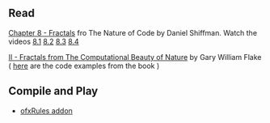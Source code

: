 ## Read

[Chapter 8 - Fractals](http://natureofcode.com/book/chapter-8-fractals/) fro The Nature of Code by Daniel Shiffman. Watch the videos [8.1](https://vimeo.com/64424400) [8.2](https://vimeo.com/64424402) [8.3](https://vimeo.com/64424401) [8.4](https://vimeo.com/64663042)

[II - Fractals from The Computational Beauty of Nature](http://www.amazon.com/gp/product/0262561271/ref=oh_aui_detailpage_o07_s00?ie=UTF8&psc=1) by Gary William Flake ( [here](https://github.com/gwf/CBofN) are the code examples from the book )

## Compile and Play

* [ofxRules addon](https://github.com/neilmendoza/ofxRules)